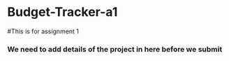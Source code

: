 # Budget-Tracker-a1
#This is for assignment 1


### We need to add details of the project in here before we submit
